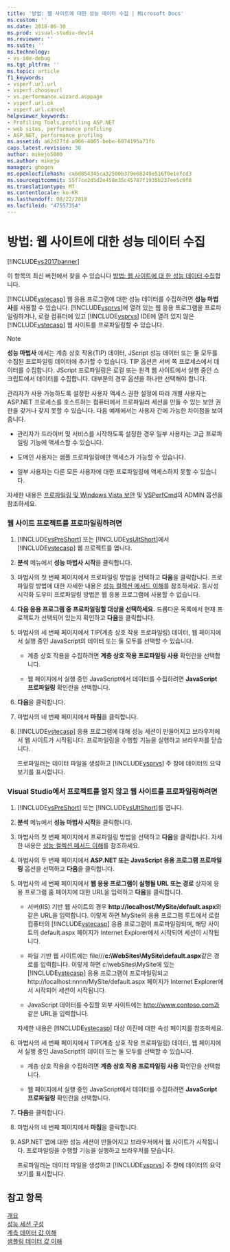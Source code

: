 ```yaml
---
title: '방법: 웹 사이트에 대한 성능 데이터 수집 | Microsoft Docs'
ms.custom: ''
ms.date: 2018-06-30
ms.prod: visual-studio-dev14
ms.reviewer: ''
ms.suite: ''
ms.technology:
- vs-ide-debug
ms.tgt_pltfrm: ''
ms.topic: article
f1_keywords:
- vsperf.url.url
- vsperf.chooseurl
- vs.performance.wizard.asppage
- vsperf.url.ok
- vsperf.url.cancel
helpviewer_keywords:
- Profiling Tools,profiling ASP.NET
- web sites, performance profiling
- ASP.NET, performance profilng
ms.assetid: a62d27fd-a966-4065-bebe-6874195a71fb
caps.latest.revision: 38
author: mikejo5000
ms.author: mikejo
manager: ghogen
ms.openlocfilehash: ca6d854345ca32500b379e68249e516f9e1efcd3
ms.sourcegitcommit: 55f7ce2d5d2e458e35c45787f1935b237ee5c9f8
ms.translationtype: MT
ms.contentlocale: ko-KR
ms.lasthandoff: 08/22/2018
ms.locfileid: "47557354"
---
```

# <a name="how-to-collect-performance-data-for-a-web-site"></a>방법: 웹 사이트에 대한 성능 데이터 수집
[!INCLUDE[vs2017banner](../includes/vs2017banner.md)]

이 항목의 최신 버전에서 찾을 수 있습니다 [방법: 웹 사이트에 대 한 성능 데이터 수집](https://docs.microsoft.com/visualstudio/profiling/how-to-collect-performance-data-for-a-web-site)합니다.  
  
[!INCLUDE[vstecasp](../includes/vstecasp-md.md)] 웹 응용 프로그램에 대한 성능 데이터를 수집하려면 **성능 마법사**를 사용할 수 있습니다. [!INCLUDE[vsprvs](../includes/vsprvs-md.md)]에 열려 있는 웹 응용 프로그램을 프로파일링하거나, 로컬 컴퓨터에 있고 [!INCLUDE[vsprvs](../includes/vsprvs-md.md)] IDE에 열려 있지 않은 [!INCLUDE[vstecasp](../includes/vstecasp-md.md)] 웹 사이트를 프로파일링할 수 있습니다.  
  
> [!NOTE]
>  **성능 마법사** 에서는 계층 상호 작용(TIP) 데이터, JScript 성능 데이터 또는 둘 모두를 수집된 프로파일링 데이터에 추가할 수 있습니다. TIP 옵션은 서버 쪽 프로세스에서 데이터를 수집합니다. JScript 프로파일링은 로컬 또는 원격 웹 사이트에서 실행 중인 스크립트에서 데이터를 수집합니다. 대부분의 경우 옵션을 하나만 선택해야 합니다.  
  
 관리자가 사용 가능하도록 설정한 사용자 액세스 권한 설정에 따라 개별 사용자는 ASP.NET 프로세스를 호스트하는 컴퓨터에서 프로파일러 세션을 만들 수 있는 보안 권한을 갖거나 갖지 못할 수 있습니다. 다음 예제에서는 사용자 간에 가능한 차이점을 보여 줍니다.  
  
-   관리자가 드라이버 및 서비스를 시작하도록 설정한 경우 일부 사용자는 고급 프로파일링 기능에 액세스할 수 있습니다.  
  
-   도메인 사용자는 샘플 프로파일링에만 액세스가 가능할 수 있습니다.  
  
-   일부 사용자는 다른 모든 사용자에 대한 프로파일링에 액세스하지 못할 수 있습니다.  
  
 자세한 내용은 [프로파일링 및 Windows Vista 보안](../profiling/profiling-and-windows-vista-security.md) 및 [VSPerfCmd](../profiling/vsperfcmd.md)의 ADMIN 옵션을 참조하세요.  
  
### <a name="to-profile-a-web-site-project"></a>웹 사이트 프로젝트를 프로파일링하려면  
  
1.  [!INCLUDE[vsPreShort](../includes/vspreshort-md.md)] 또는 [!INCLUDE[vsUltShort](../includes/vsultshort-md.md)]에서 [!INCLUDE[vstecasp](../includes/vstecasp-md.md)] 웹 프로젝트를 엽니다.  
  
2.  **분석** 메뉴에서 **성능 마법사 시작**을 클릭합니다.  
  
3.  마법사의 첫 번째 페이지에서 프로파일링 방법을 선택하고 **다음**을 클릭합니다. 프로파일링 방법에 대한 자세한 내용은 [성능 컬렉션 메서드 이해](../profiling/understanding-performance-collection-methods.md)를 참조하세요. 동시성 시각화 도우미 프로파일링 방법은 웹 응용 프로그램에 사용할 수 없습니다.  
  
4.  **다음 응용 프로그램 중 프로파일링할 대상을 선택하세요.** 드롭다운 목록에서 현재 프로젝트가 선택되어 있는지 확인하고 **다음**을 클릭합니다.  
  
5.  마법사의 세 번째 페이지에서 TIP(계층 상호 작용 프로파일링) 데이터, 웹 페이지에서 실행 중인 JavaScript의 데이터 또는 둘 모두를 선택할 수 있습니다.  
  
    -   계층 상호 작용을 수집하려면 **계층 상호 작용 프로파일링 사용** 확인란을 선택합니다.  
  
    -   웹 페이지에서 실행 중인 JavaScript에서 데이터를 수집하려면 **JavaScript 프로파일링** 확인란을 선택합니다.  
  
6.  **다음**을 클릭합니다.  
  
7.  마법사의 네 번째 페이지에서 **마침**을 클릭합니다.  
  
8.  [!INCLUDE[vstecasp](../includes/vstecasp-md.md)] 응용 프로그램에 대해 성능 세션이 만들어지고 브라우저에서 웹 사이트가 시작됩니다. 프로파일링을 수행할 기능을 실행하고 브라우저를 닫습니다.  
  
     프로파일러는 데이터 파일을 생성하고 [!INCLUDE[vsprvs](../includes/vsprvs-md.md)] 주 창에 데이터의 요약 보기를 표시합니다.  
  
### <a name="to-profile-a-web-site-without-opening-a-project-in-visual-studio"></a>Visual Studio에서 프로젝트를 열지 않고 웹 사이트를 프로파일링하려면  
  
1.  [!INCLUDE[vsPreShort](../includes/vspreshort-md.md)] 또는 [!INCLUDE[vsUltShort](../includes/vsultshort-md.md)]를 엽니다.  
  
2.  **분석** 메뉴에서 **성능 마법사 시작**을 클릭합니다.  
  
3.  마법사의 첫 번째 페이지에서 프로파일링 방법을 선택하고 **다음**을 클릭합니다. 자세한 내용은 [성능 컬렉션 메서드 이해](../profiling/understanding-performance-collection-methods.md)를 참조하세요.  
  
4.  마법사의 두 번째 페이지에서 **ASP.NET 또는 JavaScript 응용 프로그램 프로파일링** 옵션을 선택하고 **다음**을 클릭합니다.  
  
5.  마법사의 세 번째 페이지에서 **웹 응용 프로그램이 실행될 URL 또는 경로** 상자에 응용 프로그램 홈 페이지에 대한 URL을 입력하고 **다음**을 클릭합니다.  
  
    -   서버(IIS) 기반 웹 사이트의 경우 **http://localhost/MySite/default.aspx**와 같은 URL을 입력합니다. 이렇게 하면 MySite의 응용 프로그램 루트에서 로컬 컴퓨터의 [!INCLUDE[vstecasp](../includes/vstecasp-md.md)] 응용 프로그램이 프로파일링되며, 해당 사이트의 default.aspx 페이지가 Internet Explorer에서 시작되어 세션이 시작됩니다.  
  
    -   파일 기반 웹 사이트에는 file///**c:\WebSites\MySite\default.aspx**같은 경로를 입력합니다. 이렇게 하면 c:\webSites\MySite에 있는 [!INCLUDE[vstecasp](../includes/vstecasp-md.md)] 응용 프로그램이 프로파일링되고 http://localhost:nnnn/MySite/default.aspx 페이지가 Internet Explorer에서 시작되어 세션이 시작됩니다.  
  
    -   JavaScript 데이터를 수집할 외부 사이트에는 http://www.contoso.com과 같은 URL을 입력합니다.  
  
     자세한 내용은 [!INCLUDE[vstecasp](../includes/vstecasp-md.md)] 대상 이진에 대한 속성 페이지를 참조하세요.  
  
6.  마법사의 세 번째 페이지에서 TIP(계층 상호 작용 프로파일링) 데이터, 웹 페이지에서 실행 중인 JavaScript의 데이터 또는 둘 모두를 선택할 수 있습니다.  
  
    -   계층 상호 작용을 수집하려면 **계층 상호 작용 프로파일링 사용** 확인란을 선택합니다.  
  
    -   웹 페이지에서 실행 중인 JavaScript에서 데이터를 수집하려면 **JavaScript 프로파일링** 확인란을 선택합니다.  
  
7.  **다음**을 클릭합니다.  
  
8.  마법사의 네 번째 페이지에서 **마침**을 클릭합니다.  
  
9. ASP.NET 앱에 대한 성능 세션이 만들어지고 브라우저에서 웹 사이트가 시작됩니다. 프로파일링을 수행할 기능을 실행하고 브라우저를 닫습니다.  
  
     프로파일러는 데이터 파일을 생성하고 [!INCLUDE[vsprvs](../includes/vsprvs-md.md)] 주 창에 데이터의 요약 보기를 표시합니다.  
  
## <a name="see-also"></a>참고 항목  
 [개요](../profiling/overviews-performance-tools.md)   
 [성능 세션 구성](../profiling/configuring-performance-sessions.md)   
 [계측 데이터 값 이해](../profiling/understanding-instrumentation-data-values.md)   
 [샘플링 데이터 값 이해](../profiling/understanding-sampling-data-values.md)



